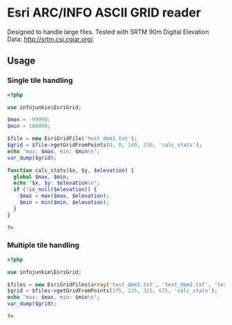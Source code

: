# Esri ARC/INFO ASCII GRID reader

Designed to handle large files. Tested with SRTM 90m Digital Elevation Data: http://srtm.csi.cgiar.org/.

## Usage

### Single tile handling

```php
<?php

use infojunkie\EsriGrid;

$max = -99999;
$min = 100000;

$file = new EsriGridFile('test_dem1.txt');
$grid = $file->getGridFromPoints(0, 0, 140, 230, 'calc_stats');
echo "max: $max, min: $min\n";
var_dump($grid);

function calc_stats($x, $y, $elevation) {
  global $max, $min;
  echo "$x, $y: $elevation\n";
  if (!is_null($elevation)) {
    $max = max($max, $elevation);
    $min = min($min, $elevation);
  }
}

?>
```

### Multiple tile handling

```php
<?php

use infojunkie\EsriGrid;

$files = new EsriGridFiles(array('test_dem1.txt', 'test_dem2.txt', 'test_dem3.txt', 'test_dem4.txt', 'test_dem5.txt', 'test_dem6.txt'));
$grid = $files->getGridFromPoints(175, 225, 325, 675, 'calc_stats');
echo "max: $max, min: $min\n";
var_dump($grid);

?>
```

